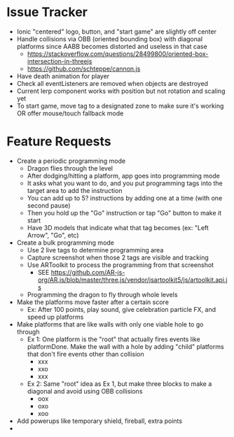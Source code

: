 # Issue Tracker

- Ionic "centered" logo, button, and "start game" are slightly off center
- Handle collisions via OBB (oriented bounding box) with diagonal platforms since AABB becomes distorted and useless in that case
  - https://stackoverflow.com/questions/28499800/oriented-box-intersection-in-threejs
  - https://github.com/schteppe/cannon.js
- Have death animation for player
- Check all eventListeners are removed when objects are destroyed
- Current lerp component works with position but not rotation and scaling yet
- To start game, move tag to a designated zone to make sure it's working OR offer mouse/touch fallback mode

# Feature Requests

- Create a periodic programming mode
  - Dragon flies through the level
  - After dodging/hitting a platform, app goes into programming mode
  - It asks what you want to do, and you put programming tags into the target area to add the instruction
  - You can add up to 5? instructions by adding one at a time (with one second pause)
  - Then you hold up the "Go" instruction or tap "Go" button to make it start
  - Have 3D models that indicate what that tag becomes (ex: "Left Arrow", "Go", etc)
- Create a bulk programming mode
  - Use 2 live tags to determine programming area
  - Capture screenshot when those 2 tags are visible and tracking
  - Use ARToolkit to process the programming from that screenshot
    - SEE https://github.com/AR-js-org/AR.js/blob/master/three.js/vendor/jsartoolkit5/js/artoolkit.api.js
  - Programming the dragon to fly through whole levels
- Make the platforms move faster after a certain score
  - Ex: After 100 points, play sound, give celebration particle FX, and speed up platforms
- Make platforms that are like walls with only one viable hole to go through
  - Ex 1: One platform is the "root" that actually fires events like platformDone. Make the wall with a hole by adding "child" platforms that don't fire events other than collision
    - xxx
    - xxo
    - xxx
  - Ex 2: Same "root" idea as Ex 1, but make three blocks to make a diagonal and avoid using OBB collisions
    - oox
    - oxo
    - xoo
- Add powerups like temporary shield, fireball, extra points
- 